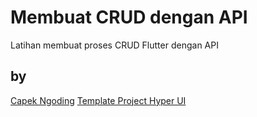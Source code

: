 # Membuat CRUD dengan API
Latihan membuat proses CRUD Flutter dengan API

## by
[Capek Ngoding](https://capekngoding.com/)
[Template Project Hyper UI](https://github.com/denyocrworld/hyper_ui )

